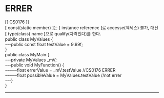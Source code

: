 # ERRER
[[ CS0176 ]]
<br>[ const(static member) ]는 [ instance reference ]로 accesse(엑세스) 불가, 대신 [ type(class) name ]으로 qualify(자격있다)를 한다.
<br>public class MyValues {
<br>---public const float testValue = 9.99f;
<br>}
<br>public class MyMain {
<br>---private MyValues _mV;
<br>---public void MyFunction() {
<br>------float errerValue = _mV.testValue //CS0176 ERRER
<br>------float possibleValue = MyValues.testValue //not errer
<br>---}
<br>}
<br><hr>
